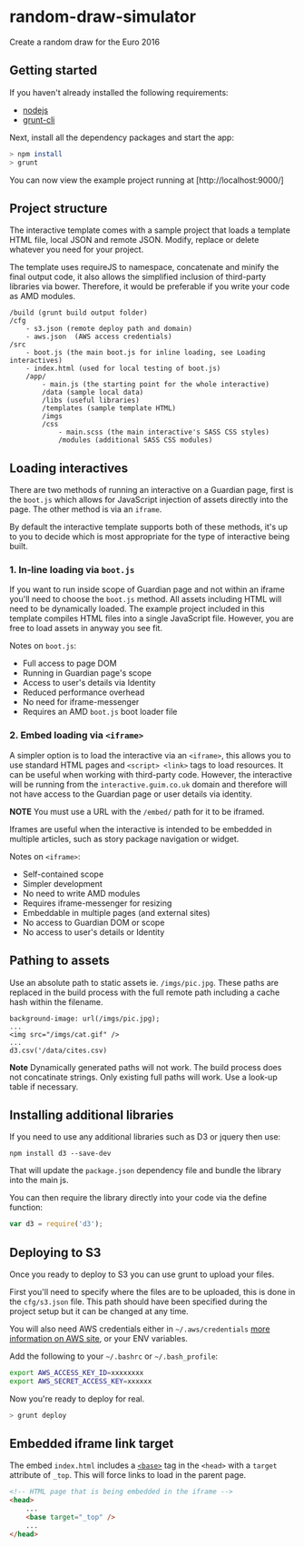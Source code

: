 # random-draw-simulator
Create a random draw for the Euro 2016

## Getting started
If you haven't already installed the following requirements:

* [nodejs](http://nodejs.org/download/)
* [grunt-cli](http://gruntjs.com/getting-started)

Next, install all the dependency packages and start the app:
```bash
> npm install
> grunt
```

You can now view the example project running at [http://localhost:9000/]

## Project structure
The interactive template comes with a sample project that loads a template HTML
file, local JSON and remote JSON. Modify, replace or delete whatever you need
for your project.

The template uses requireJS to namespace, concatenate and minify the final output
code, it also allows the simplified inclusion of third-party libraries via
bower. Therefore, it would be preferable if you write your code as AMD modules.

```
/build (grunt build output folder)
/cfg
    - s3.json (remote deploy path and domain)
    - aws.json  (AWS access credentials)
/src
    - boot.js (the main boot.js for inline loading, see Loading interactives)
    - index.html (used for local testing of boot.js)
    /app/
        - main.js (the starting point for the whole interactive)
        /data (sample local data)
        /libs (useful libraries)
        /templates (sample template HTML)
        /imgs
        /css
            - main.scss (the main interactive's SASS CSS styles)
            /modules (additional SASS CSS modules)
```


## Loading interactives
There are two methods of running an interactive on a Guardian page, first is the
`boot.js` which allows for JavaScript injection of assets directly into the page.
The other method is via an `iframe`.

By default the interactive template supports both of these methods, it's up to
you to decide which is most appropriate for the type of interactive being built.

### 1. In-line loading via `boot.js`
If you want to run inside scope of Guardian page and not within an iframe you'll
need to choose the `boot.js` method. All assets including HTML will need to be
dynamically loaded. The example project included in this template compiles
HTML files into a single JavaScript file. However, you are free to load assets
in anyway you see fit.

Notes on `boot.js`:

* Full access to page DOM
* Running in Guardian page's scope
* Access to user's details via Identity
* Reduced performance overhead
* No need for iframe-messenger
* Requires an AMD `boot.js` boot loader file

### 2. Embed loading via `<iframe>`
A simpler option is to load the interactive via an `<iframe>`, this allows you to
use standard HTML pages and `<script> <link>` tags to load resources. It can be
useful when working with third-party code. However, the interactive will be
running from the `interactive.guim.co.uk` domain and therefore will not have
access to the Guardian page or user details via identity.

**NOTE**  You must use a URL with the `/embed/` path for it to be iframed.

Iframes are useful when the interactive is intended to be embedded in multiple
articles, such as story package navigation or widget.

Notes on `<iframe>`:

* Self-contained scope
* Simpler development
* No need to write AMD modules
* Requires iframe-messenger for resizing
* Embeddable in multiple pages (and external sites)
* No access to Guardian DOM or scope
* No access to user's details or Identity


## Pathing to assets
Use an absolute path to static assets ie. `/imgs/pic.jpg`. These paths are
replaced in the build process with the full remote path including a cache
hash within the filename.

```
background-image: url(/imgs/pic.jpg);
...
<img src="/imgs/cat.gif" />
...
d3.csv('/data/cites.csv)
```

**Note** Dynamically generated paths will not work. The build process does
not concatinate strings. Only existing full paths will work. Use a look-up
table if necessary.

## Installing additional libraries
If you need to use any additional libraries such as D3 or jquery then use:

`npm install d3 --save-dev`

That will update the `package.json` dependency file and bundle the library
into the main js.

You can then require the library directly into your code via the define function:

```javascript
var d3 = require('d3');
```

## Deploying to S3
Once you ready to deploy to S3 you can use grunt to upload your files.

First you'll need to specify where the files are to be uploaded, this
is done in the `cfg/s3.json` file. This path should have been specified
during the project setup but it can be changed at any time.

You will also need AWS credentials either in `~/.aws/credentials` [more information on AWS site](http://docs.aws.amazon.com/cli/latest/userguide/cli-chap-getting-started.html#cli-config-files), or your ENV variables.

Add the following to your `~/.bashrc` or `~/.bash_profile`:

```bash
export AWS_ACCESS_KEY_ID=xxxxxxxx
export AWS_SECRET_ACCESS_KEY=xxxxxx
```

Now you're ready to deploy for real.
```bash
> grunt deploy
```

## Embedded iframe link target
The embed `index.html` includes a [`<base>`](https://developer.mozilla.org/en-US/docs/Web/HTML/Element/base) tag in the `<head>` with a `target` attribute of `_top`. This will force links
to load in the parent page.

```html
<!-- HTML page that is being embedded in the iframe -->
<head>
    ...
    <base target="_top" />
    ...
</head>
```
